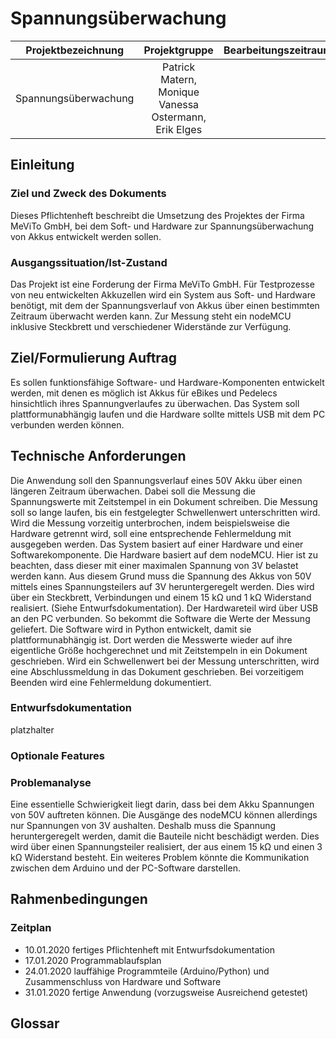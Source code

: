 # Spannungsüberwachung 

| Projektbezeichnung | Projektgruppe | Bearbeitungszeitraum  |
| ------------- |:-------------:| -----:|
|Spannungsüberwachung| Patrick Matern, Monique Vanessa Ostermann, Erik Elges |  |

## Einleitung

### Ziel und Zweck des Dokuments

Dieses Pflichtenheft beschreibt die Umsetzung des Projektes der Firma MeViTo GmbH, bei dem Soft- und Hardware zur Spannungsüberwachung von Akkus entwickelt werden sollen.

### Ausgangssituation/Ist-Zustand

Das Projekt ist eine Forderung der Firma MeViTo GmbH. Für Testprozesse von neu entwickelten Akkuzellen wird ein System aus Soft- und Hardware benötigt, mit dem der Spannungsverlauf von Akkus über einen bestimmten Zeitraum überwacht werden kann. Zur Messung steht ein nodeMCU inklusive Steckbrett und verschiedener Widerstände zur Verfügung.

##	Ziel/Formulierung Auftrag

Es sollen funktionsfähige Software- und Hardware-Komponenten entwickelt werden, mit denen es möglich ist Akkus für eBikes und Pedelecs hinsichtlich ihres Spannungverlaufes zu überwachen. Das System soll plattformunabhängig laufen und die Hardware sollte mittels USB mit dem PC verbunden werden können.

## Technische Anforderungen

Die Anwendung soll den Spannungsverlauf eines 50V Akku über einen längeren Zeitraum überwachen. Dabei soll die Messung die Spannungswerte mit Zeitstempel in ein Dokument schreiben. Die Messung soll so lange laufen, bis ein festgelegter Schwellenwert unterschritten wird. Wird die Messung vorzeitig unterbrochen, indem beispielsweise die Hardware getrennt wird, soll eine entsprechende Fehlermeldung mit ausgegeben werden.
Das System basiert auf einer Hardware und einer Softwarekomponente. Die Hardware basiert auf dem nodeMCU. Hier ist zu beachten, dass dieser mit einer maximalen Spannung von 3V belastet werden kann. Aus diesem Grund muss die Spannung des Akkus von 50V mittels eines Spannungsteilers auf 3V heruntergeregelt werden. Dies wird über ein Steckbrett, Verbindungen und einem 15 kΩ und 1 kΩ Widerstand realisiert. (Siehe Entwurfsdokumentation).
Der Hardwareteil wird über USB an den PC verbunden. So bekommt die Software die Werte der Messung geliefert. Die Software wird in Python entwickelt, damit sie plattformunabhängig ist. Dort werden die Messwerte wieder auf ihre eigentliche Größe hochgerechnet und mit Zeitstempeln in ein Dokument geschrieben.
Wird ein Schwellenwert bei der Messung unterschritten, wird eine Abschlussmeldung in das Dokument geschrieben. Bei vorzeitigem Beenden wird eine Fehlermeldung dokumentiert.

###	Entwurfsdokumentation
 platzhalter
 
 
### Optionale Features

### Problemanalyse

Eine essentielle Schwierigkeit liegt darin, dass bei dem Akku Spannungen von 50V auftreten können. Die Ausgänge des nodeMCU können allerdings nur Spannungen von 3V aushalten. Deshalb muss die Spannung heruntergeregelt werden, damit die Bauteile nicht beschädigt werden. Dies wird über einen Spannungsteiler realisiert, der aus einem 15 kΩ und einen 3  kΩ Widerstand besteht.
Ein weiteres Problem könnte die Kommunikation zwischen dem Arduino und der PC-Software darstellen.

## Rahmenbedingungen

### Zeitplan

- 10.01.2020 fertiges Pflichtenheft mit Entwurfsdokumentation
- 17.01.2020 Programmablaufsplan
- 24.01.2020 lauffähige Programmteile (Arduino/Python) und             			     Zusammenschluss von Hardware und Software
- 31.01.2020 fertige Anwendung (vorzugsweise Ausreichend getestet)

## Glossar







